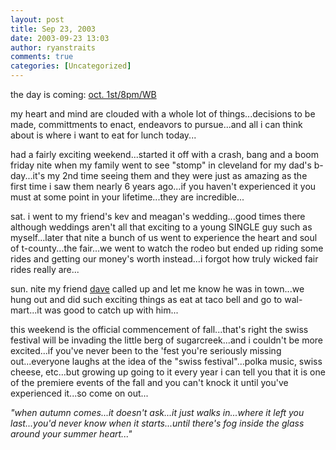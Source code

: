 ```yaml
---
layout: post
title: Sep 23, 2003
date: 2003-09-23 13:03
author: ryanstraits
comments: true
categories: [Uncategorized]
---
```

the day is coming: <a href="http://www.kryptonsite.com/" target="_new">oct. 1st/8pm/WB</a>

my heart and mind are clouded with a whole lot of things...decisions to be made, committments to enact, endeavors to pursue...and all i can think about is where i want to eat for lunch today...

had a fairly exciting weekend...started it off with a crash, bang and a boom friday nite when my family went to see "stomp" in cleveland for my dad's b-day...it's my 2nd time seeing them and they were just as amazing as the first time i saw them nearly 6 years ago...if you haven't experienced it you must at some point in your lifetime...they are incredible...

sat. i went to my friend's kev and meagan's wedding...good times there although weddings aren't all that exciting to a young SINGLE guy such as myself...later that nite a bunch of us went to experience the heart and soul of t-county...the fair...we went to watch the rodeo but ended up riding some rides and getting our money's worth instead...i forgot how truly wicked fair rides really are...

sun. nite my friend <a href="http://www.xanga.com/dreamerswell" target="_new">dave</a> called up and let me know he was in town...we hung out and did such exciting things as eat at taco bell and go to wal-mart...it was good to catch up with him...

this weekend is the official commencement of fall...that's right the swiss festival will be invading the little berg of sugarcreek...and i couldn't be more excited...if you've never been to the 'fest you're seriously missing out...everyone laughs at the idea of the "swiss festival"...polka music, swiss cheese, etc...but growing up going to it every year i can tell you that it is one of the premiere events of the fall and you can't knock it until you've experienced it...so come on out...

<em>"when autumn comes...it doesn't ask...it just walks in...where it left you last...you'd never know when it starts...until there's fog inside the glass around your summer heart..."</em>

